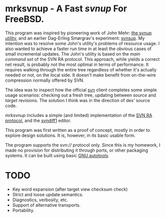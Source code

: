 mrksvnup - A Fast _svnup_ For FreeBSD.
======================================


This program was inspired by pioneering work of John Mehr: [the
svnup utility](http://jcm.dsl.visi.com/freebsd/svnup/), and an earlier
Dag-Erling Smørgrav's experiment:
[svnsup](http://svnweb.freebsd.org/base/user/des/svnsup/).
My intention was to resolve some John's utility's problems of resource
usage. I also wanted to achieve a faster run time in at least the obvious
cases of small incremental updates.  The John's utility is based on the _main
command set_ of the SVN RA protocol. This approach, while yields a correct
net result, is probably not the most optimal in terms of performance. It
requires walking through the entire tree regardless of whether it's
actually needed or not, on the local side. It doesn't make benefit from
on-the-wire compression normally offered by SVN.

The idea was to inspect how the official
[svn](http://subversion.apache.org/) client completes some simple usage
scenarios: checking out a fresh tree, updating between _source_ and
_target_ revisions. The solution I think  was in the direction of des'
source code.

_mrksvnup_ includes a simple (and limited) implementation of the [SVN RA
protocol][1], and the [svndiff1][2] editor.

This program was first written as a proof of concept, mostly in order to
explore design solutions. It is, however, in its basic usable form.

The program supports the _svn://_ protocol only. Since this is my
homework, I made no provision for distributing it through ports, or other
packaging systems. It can be built using basic [GNU autotools][4].

TODO
====

* Key word expansion (after target view checksum check)
* Strict and loose update semantics.
* Diagnostics, verbosity, etc.
* Support of alternative transports.
* Portability.


[1]: http://svn.apache.org/repos/asf/subversion/trunk/subversion/libsvn_ra_svn/protocol "RA SVN Protocol Specification"
[2]: http://svn.apache.org/repos/asf/subversion/trunk/notes/svndiff
[3]: https://metacpan.org/module/Parse::SVNDiff
[4]: http://en.wikipedia.org/wiki/GNU_build_system 
